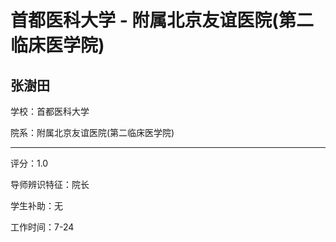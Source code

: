 # 首都医科大学 - 附属北京友谊医院(第二临床医学院)

## 张澍田

学校：首都医科大学

院系：附属北京友谊医院(第二临床医学院)

* * *

评分：1.0

导师辨识特征：院长

学生补助：无

工作时间：7-24